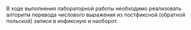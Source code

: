 В ходе выполнения лабораторной работы необходимо реализовать алгоритм перевода числового выражения из постфиксной (обратной польской) записи в инфиксную и наоборот.
